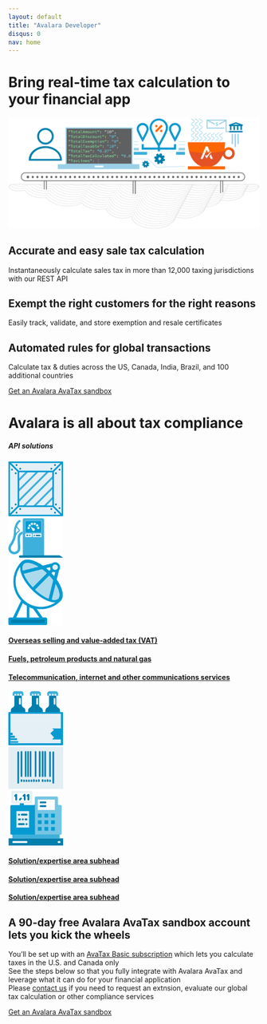 ```yaml
---
layout: default
title: "Avalara Developer"
disqus: 0
nav: home
---
```

<div class="bg-map">
    <div class="row">
      <div class="col-sm-8 col-sm-offset-2 text-center">
        <h1 class="h1pp ">Bring real-time tax calculation to your financial app</h1>
        <img src="/images/devdot/DevDotSvgGAssets_DeveloperIllustration.svg" />
      </div>
    </div>
    <div class="row hidden-xs">
      <div class="col-sm-4 text-center">
        <div class="row">
          <div class="col-sm-8 col-sm-offset-2">
              <h2>Accurate and easy sale tax calculation</h2>
              <p>Instantaneously calculate sales tax in more than 12,000 taxing jurisdictions with our REST API</p>
          </div>
        </div>
      </div>
      <div class="col-sm-4 text-center">
        <div class="row">
          <div class="col-sm-8 col-sm-offset-2">
              <h2>Exempt the right customers for the right reasons</h2>
              <p>Easily track, validate, and store exemption and resale certificates</p>
          </div>
        </div>
      </div>
      <div class="col-sm-4 text-center">
        <div class="row">
          <div class="col-sm-8 col-sm-offset-2">
            <h2>Automated rules for global transactions</h2>
            <p>Calculate tax & duties across the US, Canada, India, Brazil, and 100 additional countries</p>
          </div>
        </div>
      </div>
    </div>
    <div class="row margin-top">
      <div class="col-sm-12 text-center btn-callout"><a href="#" role="button">Get an Avalara AvaTax sandbox</a></div>
    </div>
    <div class="row bg-white border-top">
      <div class="col-sm-6 col-sm-offset-3 text-center">
        <h1>Avalara is all about tax compliance</h1>
        <h5 class="text-blue">API solutions</h5>
      </div>
    </div>
    <div class="row bg-white">
      <div class="col-xs-2 col-xs-offset-2 col-sm-offset-2 col-sm-2 text-center">
        <a href="#">
          <img src="/images/devdot/DevDotSvgGAssets_ShippingCrate.svg" width="110" />
        </a>
      </div>
      <div class="col-xs-2 col-xs-offset-1 col-sm-offset-1 col-sm-2 text-center">
        <a href="#">
          <img src="/images/devdot/DevDotSvgGAssets_GasPump.svg" width="110" />
        </a>
      </div>
      <div class="col-xs-2 col-xs-offset-1 col-sm-offset-1 col-sm-2 text-center">
        <a href="#">
          <img src="/images/devdot/DevDotSvgGAssets_SatelliteDish.svg" width="110" />
        </a>
      </div>
    </div>
    <div class="row bg-white">
      <div class="col-xs-2 col-xs-offset-2 col-sm-offset-2 col-sm-2 text-center">
        <a href="#">
          <h4 class="hidden-xs">Overseas selling and value-added tax (VAT)</h4>
        </a>
      </div>
      <div class="col-xs-2 col-xs-offset-1 col-sm-offset-1 col-sm-2 text-center">
        <a href="#">
          <h4 class="hidden-xs">Fuels, petroleum products and natural gas</h4>
        </a>
      </div>
      <div class="col-xs-2 col-xs-offset-1 col-sm-offset-1 col-sm-2 text-center">
        <a href="#">
          <h4 class="hidden-xs">Telecommunication, internet and other communications services</h4>
        </a>
      </div>
    </div>
    <div class="row bg-white padding-top">
      <div class="col-xs-2 col-xs-offset-2 col-sm-offset-2 col-sm-2 text-center">
        <a href="#">
          <img src="/images/devdot/DevDotSvgGAssets_Beverages.svg" width="110" />
        </a>
      </div>
      <div class="col-xs-2 col-xs-offset-1 col-sm-offset-1 col-sm-2 text-center">
        <a href="#">
          <img src="/images/devdot/DevDotSvgGAssets_BarCode.svg" width="110" />
        </a>
      </div>
      <div class="col-xs-2 col-xs-offset-1 col-sm-offset-1 col-sm-2 text-center">
        <a href="#">
          <img src="/images/devdot/DevDotSvgGAssets_POS.svg" width="110" />
        </a>
      </div>
    </div>
    <div class="row bg-white padding-top padding-bottom">
      <div class="col-xs-2 col-xs-offset-2 col-sm-offset-2 col-sm-2 text-center">
        <a href="#">
          <h4 class="hidden-xs">Solution/expertise area subhead</h4>
        </a>
      </div>
      <div class="col-xs-2 col-xs-offset-1 col-sm-offset-1 col-sm-2 text-center">
        <a href="#">
          <h4 class="hidden-xs">Solution/expertise area subhead</h4>
        </a>
      </div>
      <div class="col-xs-2 col-xs-offset-1 col-sm-offset-1 col-sm-2 text-center">
        <a href="#">
          <h4 class="hidden-xs">Solution/expertise area subhead</h4>
        </a>
      </div>
    </div>
    <div class="row border-top">
      <div class="col-xs-8 col-xs-offset-2 col-sm-6 col-sm-offset-3 text-center">
        <h2>A 90-day free Avalara AvaTax sandbox account lets you kick the wheels</h2>
      </div>
    </div>
    <div class="row">
      <div class="col-xs-8 col-xs-offset-2 col-sm-6 col-sm-offset-3">
        <p>
          You’ll be set up with an <a href="#">AvaTax Basic subscription</a> which lets you calculate taxes in the U.S. and Canada only<br />
          See the steps below so that you fully integrate with Avalara AvaTax and leverage what it can do for your financial application<br />
          Please <a href="#">contact us</a> if you need to request an extnsion, evaluate our global tax calculation or other compliance services<br />
        </p>
      </div>
    </div>
    <div class="row margin-top">
      <div class="col-sm-12 text-center btn-callout"><a href="#" role="button">Get an Avalara AvaTax sandbox</a></div>
    </div>
</div>

